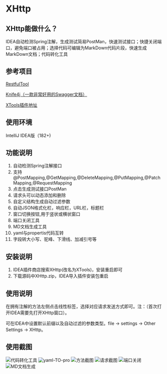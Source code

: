 # XHttp

## XHttp能做什么？
IDEA自动检测Spring注解，生成测试简易PostMan，快速测试接口；快捷关闭端口，避免端口被占用；选择代码可编辑为MarkDown代码片段，快速生成MarkDown文档；代码转化工具

## 参考项目

[RestfulTool](https://gitee.com/zys981029/RestfulTool)

[Knife4j（一款非常好用的Swagger文档）](https://doc.xiaominfo.com/)

[XTools插件地址](https://plugins.jetbrains.com/plugin/14400-xtools)

## 使用环境
IntelliJ IDEA版（182+)

## 功能说明

1.  自动检测Spring注解接口
2.  支持@PostMapping,@GetMapping,@DeleteMapping,@PutMapping,@PatchMapping,@RequestMapping
3.  点击生成测试接口PostMan
4.  请求头可以动态添加和删除
5.  自定义结构生成自动过滤参数
6.  自动JSON格式化栏，响应栏，URL栏，标题栏
7.  窗口切换按钮,用于竖状或横状窗口
8.  端口关闭工具
9.  MD文档生成工具
10. yaml与propertis代码互转
11. 字段转大小写、驼峰、下滑线、加减引号等

## 安装说明

1. IDEA插件商店搜索XHttp(改名为XTools)，安装重启即可
2. 下载源码中XHttp.zip，IDEA导入插件安装包重启

## 使用说明

在拥有注解的方法左侧点击线性标签，选择对应请求发送方式即可。注：（首次打开IDEA需要先打开XHttp窗口）。

可在IDEA中设置默认前缀以及自动过滤的参数类型。file -> settings -> Other Settings -> XHttp。

## 使用截图
![代码转化工具](https://images.gitee.com/uploads/images/2021/0519/153426_055bb29c_4832857.png "屏幕截图.png")
![yaml-TO-pro](https://images.gitee.com/uploads/images/2021/0519/154312_d18af8c0_4832857.png "屏幕截图.png")
![方法截图](https://images.gitee.com/uploads/images/2020/0810/160353_c3de3bc7_4832857.jpeg "115232_04a6b145_4832857.jpeg")
![请求截图](https://images.gitee.com/uploads/images/2020/0810/161153_6a489557_4832857.jpeg "1597047068(1).jpg")
![端口关闭](https://images.gitee.com/uploads/images/2020/0810/161216_56328488_4832857.jpeg "1597046970(1).jpg")
![MD文档生成](https://images.gitee.com/uploads/images/2020/0810/161235_9c9cc1b0_4832857.jpeg "1597047034(1).jpg")
